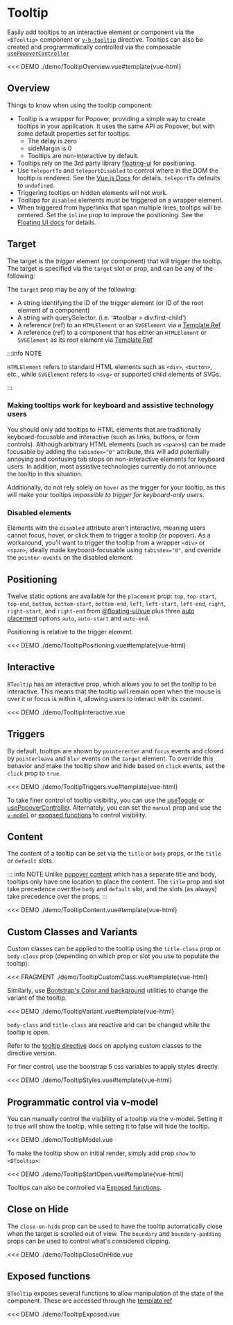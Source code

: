 # Tooltip

<PageHeader>

Easily add tooltips to an interactive element or component via the `<BTooltip>` component
or [`v-b-tooltip`](/docs/directives/btooltip) directive. Tooltips can also be created and programmatically controlled via the composable
[`usePopoverController`](/docs/composables/usePopoverController)

</PageHeader>

<<< DEMO ./demo/TooltipOverview.vue#template{vue-html}

## Overview

Things to know when using the tooltip component:

- Tooltip is a wrapper for Popover, providing a simple way to create tooltips in your application. It uses the same API as Popover, but with some default properties set for tooltips.
  - The delay is zero
  - sideMargin is 0
  - Tooltips are non-interactive by default.
- Tooltips rely on the 3rd party library [floating-ui](https://floating-ui.com/) for positioning.
- Use `teleportTo` and `teleportDisabled` to control where in the DOM the tooltip is rendered. See the [Vue.js Docs](https://vuejs.org/guide/built-ins/teleport.html) for details. `teleportTo` defaults to `undefined`.
- Triggering tooltips on hidden elements will not work.
- Tooltips for `disabled` elements must be triggered on a wrapper element.
- When triggered from hyperlinks that span multiple lines, tooltips will be centered. Set the `inline` prop to improve the positioning. See the [Floating UI docs](https://floating-ui.com/docs/inline) for details.

## Target

The target is the _trigger_ element (or component) that will trigger the tooltip. The target is
specified via the `target` slot or prop, and can be any of the following:

The `target` prop may be any of the following:

- A string identifying the ID of the trigger element (or ID of the root element of a component)
- A string with querySelector. (i.e. '#toolbar > div:first-child')
- A reference (ref) to an `HTMLElement` or an `SVGElement` via a [Template Ref](https://vuejs.org/guide/essentials/template-refs.html)
- A reference (ref) to a component that has either an `HTMLElement` or `SVGElement` as its root
  element via [Template Ref](https://vuejs.org/guide/essentials/template-refs.html)

:::info NOTE

`HTMLElement` refers to standard HTML elements such as `<div>`, `<button>`, etc., while `SVGElement`
refers to `<svg>` or supported child elements of SVGs.

:::

### Making tooltips work for keyboard and assistive technology users

You should only add tooltips to HTML elements that are traditionally keyboard-focusable and
interactive (such as links, buttons, or form controls). Although arbitrary HTML elements (such as
`<span>`s) can be made focusable by adding the `tabindex="0"` attribute, this will add potentially
annoying and confusing tab stops on non-interactive elements for keyboard users. In addition, most
assistive technologies currently do not announce the tooltip in this situation.

Additionally, do not rely solely on `hover` as the trigger for your tooltip, as this will make your
tooltips _impossible to trigger for keyboard-only users_.

### Disabled elements

Elements with the `disabled` attribute aren’t interactive, meaning users cannot focus, hover, or
click them to trigger a tooltip (or popover). As a workaround, you’ll want to trigger the tooltip
from a wrapper `<div>` or `<span>`, ideally made keyboard-focusable using `tabindex="0"`, and
override the `pointer-events` on the disabled element.

## Positioning

Twelve static options are available for the `placement` prop: `top`, `top-start`, `top-end`,
`bottom`, `bottom-start`, `bottom-end`, `left`, `left-start`, `left-end`, `right`, `right-start`, and `right-end` from
[@floating-ui/vue](https://floating-ui.com/) plus three [auto placement](https://floating-ui.com/docs/autoplacement)
options `auto`, `auto-start` and `auto-end`.

Positioning is relative to the trigger element.

<<< DEMO ./demo/TooltipPositioning.vue#template{vue-html}

## Interactive

`BTooltip` has an interactive prop, which allows you to set the tooltip to be interactive. This means that the tooltip will remain open when the mouse is over it or focus is within it, allowing users to interact with its content.

<<< DEMO ./demo/TooltipInteractive.vue

## Triggers

By default, tooltips are shown by `pointerenter` and `focus` events and closed by `pointerleave` and `blur` events
on the `target` element. To override this behavior and make the tooltip show and hide based
on `click` events, set the `click` prop to `true`.

<<< DEMO ./demo/TooltipTriggers.vue#template{vue-html}

To take finer control of tooltip visibility, you can use the [useToggle](/docs/composables/useToggle) or
[usePopoverController](/docs/composables/usePopoverController). Alternately, you can set the `manual` prop
and use the [`v-model`](#programmatic-control-via-v-model) or
[exposed functions](#exposed-functions) to control visibility.

## Content

The content of a tooltip can be set via the `title` or `body` props, or the `title`
or `default` slots.

::: info NOTE
Unlike [popover content](/docs/components/popover#content) which has a separate title and body, tooltips only
have one location to place the content. The `title` prop and slot take precedence over the `body` and `default`
slot, and the slots (as always) take precedence over the props.
:::

<<< DEMO ./demo/TooltipContent.vue#template{vue-html}

## Custom Classes and Variants

Custom classes can be applied to the tooltip using the `title-class` prop or `body-class` prop
(depending on which prop or slot you use to populate the tooltip):

<<< FRAGMENT ./demo/TooltipCustomClass.vue#template{vue-html}

Similarly, use [Bootstrap's Color and background](https://getbootstrap.com/docs/5.3/helpers/color-background/)
utilities to change the variant of the tooltip.

<<< DEMO ./demo/TooltipVariant.vue#template{vue-html}

`body-class` and `title-class` are reactive and can be changed while the tooltip is open.

Refer to the [tooltip directive](/docs/directives/btooltip) docs on applying custom
classes to the directive version.

For finer control, use the bootstrap 5 css variables to apply styles directly.

<<< DEMO ./demo/TooltipStyles.vue#template{vue-html}

## Programmatic control via v-model

You can manually control the visibility of a tooltip via the v-model. Setting it to true will show the tooltip,
while setting it to false will hide the tooltip.

<<< DEMO ./demo/TooltipModel.vue

To make the tooltip show on initial render, simply add prop `show` to `<BTooltip>`:

<<< DEMO ./demo/TooltipStartOpen.vue#template{vue-html}

Tooltips can also be controlled via [Exposed functions](#exposed-functions).

## Close on Hide

The `close-on-hide` prop can be used to have the tooltip automatically close
when the target is scrolled out of view. The `boundary` and `boundary-padding`
props can be used to control what's considered clipping.

<<< DEMO ./demo/TooltipCloseOnHide.vue

## Exposed functions

`BTooltip` exposes several functions to allow manipulation of the state of the component.
These are accessed through the [template ref](https://vuejs.org/guide/essentials/template-refs.html#template-refs)

<<< DEMO ./demo/TooltipExposed.vue

<ComponentReference :data="data" />

<script lang="ts">
import {data} from '../../data/components/tooltip.data'

export default {
  setup() {
    return {data}
  }
}
</script>
